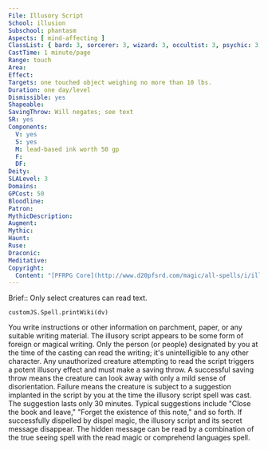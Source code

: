 ```yaml
---
File: Illusory Script
School: illusion
Subschool: phantasm
Aspects: [ mind-affecting ]
ClassList: { bard: 3, sorcerer: 3, wizard: 3, occultist: 3, psychic: 3, mesmerist: 3 }
CastTime: 1 minute/page
Range: touch
Area: 
Effect: 
Targets: one touched object weighing no more than 10 lbs.
Duration: one day/level
Dismissible: yes
Shapeable: 
SavingThrow: Will negates; see text
SR: yes
Components:
  V: yes
  S: yes
  M: lead-based ink worth 50 gp
  F: 
  DF: 
Deity: 
SLALevel: 3
Domains: 
GPCost: 50
Bloodline: 
Patron: 
MythicDescription: 
Augment: 
Mythic: 
Haunt: 
Ruse: 
Draconic: 
Meditative: 
Copyright:
  Content: "[PFRPG Core](http://www.d20pfsrd.com/magic/all-spells/i/illusory-script)"
---
```

Brief:: Only select creatures can read text.

```dataviewjs
customJS.Spell.printWiki(dv)
```

You write instructions or other information on parchment, paper, or any suitable writing material. The illusory script appears to be some form of foreign or magical writing. Only the person (or people) designated by you at the time of the casting can read the writing; it's unintelligible to any other character.  Any unauthorized creature attempting to read the script triggers a potent illusory effect and must make a saving throw. A successful saving throw means the creature can look away with only a mild sense of disorientation. Failure means the creature is subject to a suggestion implanted in the script by you at the time the illusory script spell was cast. The suggestion lasts only 30 minutes. Typical suggestions include "Close the book and leave," "Forget the existence of this note," and so forth. If successfully dispelled by dispel magic, the illusory script and its secret message disappear.  The hidden message can be read by a combination of the true seeing spell with the read magic or comprehend languages spell.
